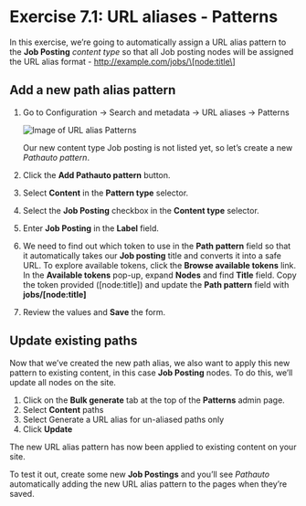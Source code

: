 # Exercise 7.1: URL aliases - Patterns

In this exercise, we’re going to automatically assign a URL alias pattern to the **Job Posting** _content type_ so that all Job posting nodes will be assigned the URL alias format - http://example.com/jobs/\[node:title\]

## Add a new path alias pattern

1. Go to Configuration → Search and metadata → URL aliases → Patterns 

    ![Image of URL alias Patterns](../.gitbook/assets/71%20%282%29.png)

    Our new content type Job posting is not listed yet, so let’s create a new _Pathauto_ _pattern_. 
    
2. Click the **Add Pathauto pattern** button.
3. Select **Content** in the **Pattern type** selector.
4. Select the **Job Posting** checkbox in the **Content type** selector.
5. Enter **Job Posting** in the **Label** field.
6. We need to find out which token to use in the **Path pattern** field so that it automatically takes our **Job posting** title and converts it into a safe URL. To explore available tokens, click the **Browse available tokens** link. In the **Available tokens** pop-up, expand **Nodes** and find **Title** field. Copy the token provided \(\[node:title\]\) and update the **Path pattern** field with **jobs/\[node:title\]**
7. Review the values and **Save** the form.

## Update existing paths

Now that we’ve created the new path alias, we also want to apply this new pattern to existing content, in this case **Job Posting** nodes. To do this, we’ll update all nodes on the site.

1. Click on the **Bulk generate** tab at the top of the **Patterns** admin page.
2. Select **Content** paths
3. Select Generate a URL alias for un-aliased paths only
4. Click **Update**

The new URL alias pattern has now been applied to existing content on your site.

To test it out, create some new **Job Postings** and you’ll see _Pathauto_ automatically adding the new URL alias pattern to the pages when they’re saved.

